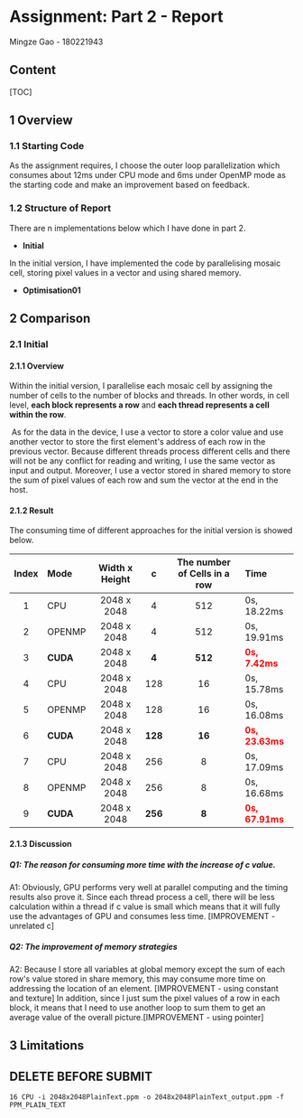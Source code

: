 # Assignment: Part 2 - Report

Mingze Gao - 180221943

## Content

[TOC]

## 1 Overview

### 1.1 Starting Code

As the assignment requires, I choose the outer loop parallelization which consumes about 12ms under CPU mode and 6ms under OpenMP mode as the starting code and make an improvement based on feedback. 

### 1.2 Structure of Report

There are n implementations below which I have done in part 2.

- **Initial**

In the initial version, I have implemented the code by parallelising mosaic cell, storing pixel values in a vector and using shared memory.

- **Optimisation01**

## 2 Comparison

### 2.1 Initial

#### 2.1.1 Overview

Within the initial version, I parallelise each mosaic cell by assigning the number of cells to the number of blocks and threads. In other words, in cell level, **each block represents a row** and **each thread represents a cell within the row**. 

​	As for the data in the device, I use a vector to store a color value and use another vector to store the first element's address of each row in the previous vector. Because different threads process different cells and there will not be any conflict for reading and writing, I use the same vector as input and output. Moreover, I use a vector stored in shared memory to store the sum of pixel values of each row and sum the vector at the end in the host.

#### 2.1.2 Result

The consuming time of different approaches for the initial version is showed below.

| Index | Mode     | Width x Height |    c    | The number of Cells in a row | Time                                           |
| :---: | :------- | :------------: | :-----: | :--------------------------: | :--------------------------------------------- |
|   1   | CPU      |  2048 x 2048   |    4    |             512              | 0s, 18.22ms                                    |
|   2   | OPENMP   |  2048 x 2048   |    4    |             512              | 0s, 19.91ms                                    |
|   3   | **CUDA** |  2048 x 2048   |  **4**  |           **512**            | <span style="color:red">**0s, 7.42ms**</span>  |
|   4   | CPU      |  2048 x 2048   |   128   |              16              | 0s, 15.78ms                                    |
|   5   | OPENMP   |  2048 x 2048   |   128   |              16              | 0s, 16.08ms                                    |
|   6   | **CUDA** |  2048 x 2048   | **128** |            **16**            | <span style="color:red">**0s, 23.63ms**</span> |
|   7   | CPU      |  2048 x 2048   |   256   |              8               | 0s, 17.09ms                                    |
|   8   | OPENMP   |  2048 x 2048   |   256   |              8               | 0s, 16.68ms                                    |
|   9   | **CUDA** |  2048 x 2048   | **256** |            **8**             | <span style="color:red">**0s, 67.91ms**</span> |



#### 2.1.3 Discussion

##### Q1: The reason for consuming more time with the increase of c value.

A1: Obviously, GPU performs very well at parallel computing and the timing results also prove it. Since each thread process a cell, there will be less calculation within a thread if c value is small which means that it will fully use the advantages of GPU and consumes less time. [IMPROVEMENT - unrelated c]



##### Q2: The improvement of memory strategies

A2: Because I store all variables at global memory except the sum of each row's value stored in share memory, this may consume more time on addressing the location of an element.  [IMPROVEMENT - using constant and texture] In addition, since I just sum the pixel values of a row in each block, it means that I need to use another loop to sum them to get an average value of the overall picture.[IMPROVEMENT - using pointer]

## 3 Limitations

## DELETE BEFORE SUBMIT

```
16 CPU -i 2048x2048PlainText.ppm -o 2048x2048PlainText_output.ppm -f PPM_PLAIN_TEXT
```

